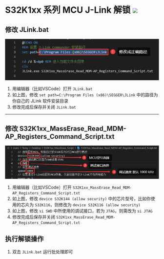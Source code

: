 # S32K1xx 系列 MCU J-Link 解锁 <a title="Hits" target="_blank" href="https://github.com/SummerFalls/S32K1xx_JLink_Unlock_Script"><img src="https://hits.b3log.org/SummerFalls/S32K1xx_JLink_Unlock_Script.svg"></a>

## 修改 JLink.bat

<div align="center">

![avatar](./1.png)

</div>

1. 用编辑器（比如VSCode）打开 `JLink.bat`
2. 如上图，修改 `set path=C:\Program Files (x86)\SEGGER\JLink` 中的路径为你自己的 JLink 软件安装目录
3. 修改完成后保存并关闭 `JLink.bat`

---

## 修改 S32K1xx_MassErase_Read_MDM-AP_Registers_Command_Script.txt

<div align="center">

![avatar](./2.png)

</div>

1. 用编辑器（比如VSCode）打开 `S32K1xx_MassErase_Read_MDM-AP_Registers_Command_Script.txt`
2. 如上图，修改 `device S32K144 (allow security)` 中的芯片型号，比如你使用的芯片为 `S32K116`，则修改为 `device S32K116 (allow security)`
3. 如上图，修改 `si SWD` 中所使用的调试接口，若为 `JTAG`，则需改为 `si JTAG`
4. 修改完成后保存并关闭 `S32K1xx_MassErase_Read_MDM-AP_Registers_Command_Script.txt`

## 执行解锁操作

1. 双击 `JLink.bat` 运行批处理即可
